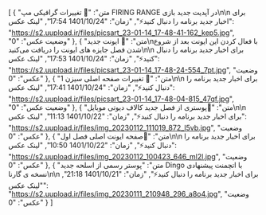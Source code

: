 [
  {
    "متن": "💬 تغییرات گرافیکی مپ FIRING RANGE در آپدیت جدید بازی\n\n برای اخبار جدید برنامه را دنبال کنید⚡",
    "زمان": "1401/10/24 17:54",
    "لینک عکس": "https://s2.uupload.ir/files/picsart_23-01-14_17-48-41-162_kep5.jpg",
    "وضعیت عکس": "0"
  },
  {
    "متن": "💬 ایونت جدید\nبا فعال کردن این ایونت بعد از شروع شدن فصل جایزه های ایونت را دریافت می‌کنید\n\n برای اخبار جدید برنامه را دنبال کنید⚡",
    "زمان": "1401/10/24 17:53",
    "لینک عکس": "https://s2.uupload.ir/files/picsart_23-01-14_17-48-24-554_7pt.jpg",
    "وضعیت عکس": "0"
  },
  {
    "متن": "💬 تغییرات صفحه اصلی سیزن 1\n\n برای اخبار جدید برنامه را دنبال کنید⚡",
    "زمان": "1401/10/24 17:41",
    "لینک عکس": "https://s2.uupload.ir/files/picsart_23-01-14_17-48-04-815_47qf.jpg",
    "وضعیت عکس": "0"
  },
  {
    "متن": "💬پوستری از فصل جدید کالاف دیوتی موبایل\n\n برای اخبار جدید برنامه را دنبال کنید⚡",
    "زمان": "1401/10/22 11:13",
    "لینک عکس": "https://s2.uupload.ir/files/img_20230112_111019_872_l5vb.jpg",
    "وضعیت عکس": "0"
  },
  {
    "متن": "💬صفحه ایونت اصلی فصل اول\n\n برای اخبار جدید برنامه را دنبال کنید⚡",
    "زمان": "1401/10/22 10:50",
    "لینک عکس": "https://s2.uupload.ir/files/img_20230112_100423_646_ml2l.jpg",
    "وضعیت عکس": "0"
  },
  {
    "متن": "پوستر رسمی از اسلحه جدید Dingo با اتچمنت پیشنهادی نسخه ی گارنا\n\n برای اخبار جدید برنامه را دنبال کنید⚡",
    "زمان": "1401/10/21 21:18",
    "لینک عکس": "https://s2.uupload.ir/files/img_20230111_210948_296_a8o4.jpg",
    "وضعیت عکس": "0"
  }
]